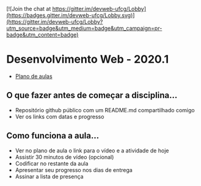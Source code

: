 [![Join the chat at https://gitter.im/devweb-ufcg/Lobby](https://badges.gitter.im/devweb-ufcg/Lobby.svg)](https://gitter.im/devweb-ufcg/Lobby?utm_source=badge&utm_medium=badge&utm_campaign=pr-badge&utm_content=badge)

# Desenvolvimento Web - 2020.1

* [Plano de aulas](https://docs.google.com/spreadsheets/d/10Elb0hjU4pamCWRJF7CgBpJP87LgR_g5VoQqMYpm5ns/edit?usp=sharing)

## O que fazer antes de começar a disciplina...

* Repositório github público com um README.md compartilhado comigo
* Ver os links com datas e progresso

## Como funciona a aula...

* Ver no plano de aula o link para o vídeo e a atividade de hoje
* Assistir 30 minutos de vídeo (opcional)
* Codificar no restante da aula
* Apresentar seu progresso nos dias de entrega
* Assinar a lista de presença
